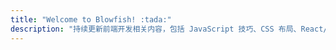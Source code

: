 ```yaml
---
title: "Welcome to Blowfish! :tada:"
description: "持续更新前端开发相关内容，包括 JavaScript 技巧、CSS 布局、React/Vue 框架实践、Web 性能优化等实用技术文章，适合初学者与进阶开发者"
---
```

